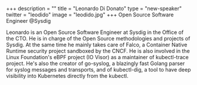 +++
description = ""
title = "Leonardo Di Donato"
type = "new-speaker"
twitter = "leodido"
image = "leodido.jpg"
+++
Open Source Software Engineer @Sysdig

Leonardo is an Open Source Software Engineer at Sysdig in the Office of the CTO.
He is in charge of the Open Source methodologies and projects of Sysdig.
At the same time he mainly takes care of Falco, a Container Native Runtime security project sandboxed by the CNCF.
He is also involved in the Linux Foundation's eBPF project (IO Visor) as a maintainer of kubectl-trace project.
He's also the creator of go-syslog, a blazingly fast Golang parser for syslog messages and transports, and of kubectl-dig, a tool to have deep visibility into Kubernetes directly from the kubectl.